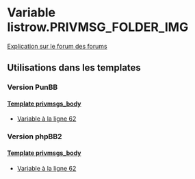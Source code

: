 # Variable listrow.PRIVMSG_FOLDER_IMG
[Explication sur le forum des forums](http://forum.forumactif.com/t294113-listing-des-variables#listrow.PRIVMSG_FOLDER_IMG)

## Utilisations dans les templates

### Version PunBB

#### [Template privmsgs_body](punbb/privmsgs_body.md)
* [Variable à la ligne 62](../punbb/privmsgs_body.tpl#L62)

### Version phpBB2

#### [Template privmsgs_body](subsilver/privmsgs_body.md)
* [Variable à la ligne 62](../subsilver/privmsgs_body.tpl#L62)